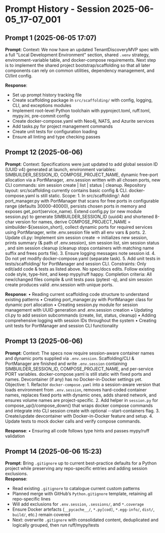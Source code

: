 # Prompt History - Session 2025-06-05_17-07_001

## Prompt 1 (2025-06-05 17:07)
**Prompt**: Context: We now have an updated TenantDiscoveryMVP spec with a full "Local Development Environment" section, shared `.venv` strategy, environment-variable table, and docker-compose requirements. Next step is to implement the shared project bootstrap/scaffolding so that all later components can rely on common utilities, dependency management, and CI/lint config.

**Response**: 
- Set up prompt history tracking file
- Create scaffolding package in `src/scaffolding/` with config, logging, CLI, and exceptions modules
- Implement root-level Python toolchain with pyproject.toml, ruff.toml, mypy.ini, pre-commit config
- Create docker-compose.yaml with Neo4j, NATS, and Azurite services
- Add tasks.py for project management commands
- Create unit tests for configuration loading
- Ensure all linting and type checking passes
## Prompt 12 (2025-06-06)

**Prompt**: Context: Specifications were just updated to add global session ID (UUID v4) generated at launch, environment variables: SIMBUILDER_SESSION_ID, COMPOSE_PROJECT_NAME, dynamic free-port allocation via a PortManager, .env.session written with all chosen ports, new CLI commands: sim session create | list | status | cleanup. Repository layout: src/scaffolding currently contains basic config & CLI. docker-compose.yaml is still static. Scope: 1. In src/scaffolding/: Add port_manager.py with PortManager that scans for free ports in configurable range (defaults 30000-40000), persists chosen ports in memory and exposes get_port(service_name). Extend config.py (or new module session.py) to generate SIMBUILDER_SESSION_ID (uuid4) and shortened 8-char version for names, derive COMPOSE_PROJECT_NAME = simbuilder-${session_short}, collect dynamic ports for required services using PortManager, write .env.session file with all env vars & ports. 2. Update cli.py: Implement sim session create → initializes new session, prints summary (& path of .env.session), sim session list, sim session status <id>, and sim session cleanup <id> (cleanup stops containers with matching name suffix and frees ports file). 3. Ensure logging messages note session id. 4. Do not yet modify docker-compose.yaml (separate task). 5. Add unit tests in tests/scaffolding/ for PortManager and session CLI. Constraints: Only edit/add code & tests as listed above. No spec/docs edits. Follow existing code style, type-hint, and keep mypy/ruff happy. Completion criteria: All new/changed files compile & unit tests pass (pytest -q), and sim session create produces valid .env.session with unique ports.

**Response**: 
• Reading current scaffolding code structure to understand existing patterns
• Creating port_manager.py with PortManager class for dynamic port allocation
• Creating session.py module for session management with UUID generation and .env.session creation
• Updating cli.py to add session subcommands (create, list, status, cleanup)
• Adding comprehensive logging with session IDs throughout the system
• Creating unit tests for PortManager and session CLI functionality
## Prompt 13 (2025-06-06)

**Prompt**: Context: The specs now require session-aware container names and dynamic ports supplied via `.env.session`. Scaffolding/CLI & PortManager are finished and write `.env.session` containing SIMBUILDER_SESSION_ID, COMPOSE_PROJECT_NAME, and per-service PORT variables. docker-compose.yaml is still static with fixed ports and names. Devcontainer (if any) has no Docker-in-Docker settings yet. Objective: 1. Refactor `docker-compose.yaml` into a session-aware version that loads environment from `.env.session`, removes hard-coded container names, replaces fixed ports with dynamic ones, adds shared network, and ensures volume names are project-specific. 2. Add helper in `session.py` for compose_up()/compose_down() that wraps docker compose commands and integrate into CLI session create with optional --start-containers flag. 3. Create/update devcontainer with Docker-in-Docker feature and setup. 4. Update tests to mock docker calls and verify compose commands.

**Response**:
• Ensuring all code follows type hints and passes mypy/ruff validation
## Prompt 14 (2025-06-06 15:23)
**Prompt**: Bring `.gitignore` up to current best-practice defaults for a Python project while preserving any repo-specific entries and adding session exclusions.  
**Response**:  
- Read existing `.gitignore` to catalogue current custom patterns  
- Planned merge with GitHub’s `Python.gitignore` template, retaining all repo-specific lines  
- Will add exclusions for `.env.session`, `.sessions/`, and `*.coverage`  
- Ensure Docker artefacts (`__pycache__/`, `*.py[cod]`, `*.egg-info/`, `dist/`, `build/`, etc.) remain covered  
- Next: overwrite `.gitignore` with consolidated content, deduplicated and logically grouped, then run ruff/mypy/tests